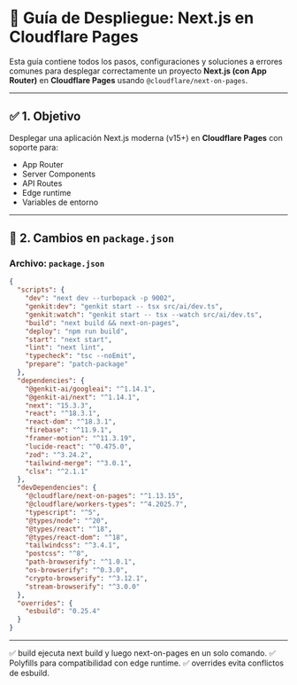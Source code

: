 # 🚀 Guía de Despliegue: Next.js en Cloudflare Pages

Esta guía contiene todos los pasos, configuraciones y soluciones a errores comunes para desplegar correctamente un proyecto **Next.js (con App Router)** en **Cloudflare Pages** usando `@cloudflare/next-on-pages`.

---

## ✅ 1. Objetivo

Desplegar una aplicación Next.js moderna (v15+) en **Cloudflare Pages** con soporte para:
- App Router
- Server Components
- API Routes
- Edge runtime
- Variables de entorno

---

## 🔧 2. Cambios en `package.json`

### Archivo: `package.json`

```json
{
  "scripts": {
    "dev": "next dev --turbopack -p 9002",
    "genkit:dev": "genkit start -- tsx src/ai/dev.ts",
    "genkit:watch": "genkit start -- tsx --watch src/ai/dev.ts",
    "build": "next build && next-on-pages",
    "deploy": "npm run build",
    "start": "next start",
    "lint": "next lint",
    "typecheck": "tsc --noEmit",
    "prepare": "patch-package"
  },
  "dependencies": {
    "@genkit-ai/googleai": "^1.14.1",
    "@genkit-ai/next": "^1.14.1",
    "next": "15.3.3",
    "react": "^18.3.1",
    "react-dom": "^18.3.1",
    "firebase": "^11.9.1",
    "framer-motion": "^11.3.19",
    "lucide-react": "^0.475.0",
    "zod": "^3.24.2",
    "tailwind-merge": "^3.0.1",
    "clsx": "^2.1.1"
  },
  "devDependencies": {
    "@cloudflare/next-on-pages": "^1.13.15",
    "@cloudflare/workers-types": "^4.2025.7",
    "typescript": "^5",
    "@types/node": "^20",
    "@types/react": "^18",
    "@types/react-dom": "^18",
    "tailwindcss": "^3.4.1",
    "postcss": "^8",
    "path-browserify": "^1.0.1",
    "os-browserify": "^0.3.0",
    "crypto-browserify": "^3.12.1",
    "stream-browserify": "^3.0.0"
  },
  "overrides": {
    "esbuild": "0.25.4"
  }
}
```

---
✅ build ejecuta next build y luego next-on-pages en un solo comando.
✅ Polyfills para compatibilidad con edge runtime.
✅ overrides evita conflictos de esbuild. 